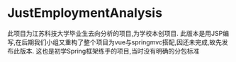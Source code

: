 # JustEmploymentAnalysis
此项目为江苏科技大学毕业生去向分析的项目,为学校本创项目.
此版本是用JSP编写,在后期我们小组又重构了整个项目为vue与springmvc搭配,因还未完成,故先发布此版本.
这也是初学Spring框架练手的项目,当时没有明确的分包标准

